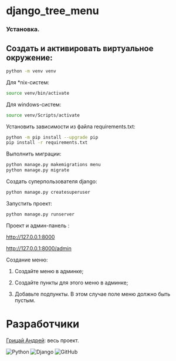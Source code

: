 # django_tree_menu

### Установка.

## Cоздать и активировать виртуальное окружение:

```bash 
python -m venv venv
```
Для *nix-систем:

```bash 
source venv/bin/activate
```
Для windows-систем:

```bash 
source venv/Scripts/activate
```
Установить зависимости из файла requirements.txt:

```bash 
python -m pip install --upgrade pip
pip install -r requirements.txt
```
Выполнить миграции:

```bash
python manage.py makemigrations menu
python manage.py migrate
```
Создать суперпользователя django:

```bash 
python manage.py createsuperuser
```
Запустить проект:

```bash 
python manage.py runserver
```
Проект и админ-панель :

http://127.0.0.1:8000

http://127.0.0.1:8000/admin


Создание меню:

1. Создайте меню в админке;

2. Создайте пункты для этого меню в админке;

3. Добавьте подпункты. В этом случае поле меню должно быть пустым.


# Разработчики

[Грицай Андрей](https://github.com/Netsky_29): весь проект.

![Python](https://img.shields.io/badge/python-3670A0?style=for-the-badge&logo=python&logoColor=ffdd54)
![Django](https://img.shields.io/badge/DJANGO-REST-ff1709?style=for-the-badge&logo=django&logoColor=white&color=ff1709&labelColor=gray)
![GitHub](https://img.shields.io/badge/github-%23121011.svg?style=for-the-badge&logo=github&logoColor=white)
